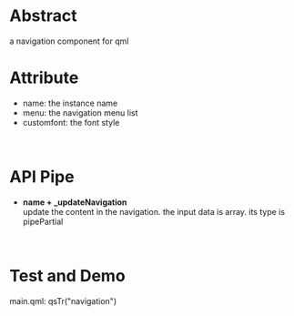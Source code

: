 # Abstract
a navigation component for qml  

# Attribute
* name: the instance name  
* menu: the navigation menu list  
* customfont: the font style  
</br>

# API Pipe
* **name + _updateNavigation**  
update the content in the navigation. the input data is array. its type is pipePartial  
</br>

# Test and Demo
main.qml: qsTr("navigation")
</br>